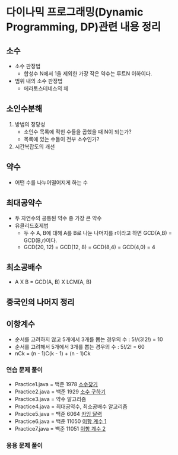 # 다이나믹 프로그래밍(Dynamic Programming, DP)관련 내용 정리

## 소수
- 소수 판정법
  - 합성수 N에서 1을 제외한 가장 작은 약수는 루트N 이하이다.
- 범위 내의 소수 판정법
  - 에라토스테네스의 체
## 소인수분해
1. 방법의 정당성
   - 소인수 목록에 적힌 수들을 곱했을 때 N이 되는가?
   - 목록에 있는 수들이 전부 소수인가?
2. 시간복잡도의 개선


## 약수
- 어떤 수를 나누어떨어지게 하는 수

## 최대공약수
- 두 자연수의 공통된 약수 중 가장 큰 약수
- 유클리드호제법
  - 두 수 A, B에 대해 A를 B로 나눈 나머지를 r이라고 하면 GCD(A,B) = GCD(B,r)이다.
  - GCD(20, 12) = GCD(12, 8) = GCD(8,4) = GCD(4,0) = 4

## 최소공배수
- A X B = GCD(A, B) X LCM(A, B)

## 중국인의 나머지 정리

## 이항계수
- 순서를 고려하지 않고 5개에서 3개를 뽑는 경우의 수 : 5!/(3!2!) = 10
- 순서를 고려해서 5개에서 3개를 뽑는 경우의 수 : 5!/2! = 60
- nCk = (n - 1)C(k - 1) + (n - 1)Ck 
### 연습 문제 풀이
- Practice1.java = 백준 1978 <a href = "https://www.acmicpc.net/problem/1978">소수찾기</a>
- Practice2.java = 백준 1929 <a href = "https://www.acmicpc.net/problem/1929">소수 구하기</a>
- Practice3.java = 약수 알고리즘
- Practice4.java = 최대공약수, 최소공배수 알고리즘
- Practice5.java = 백준 6064 <a href = "https://www.acmicpc.net/problem/6064">카잉 달력</a>
- Practice6.java = 백준 11050 <a href = "https://www.acmicpc.net/problem/11050">이항 계수 1</a>
- Practice7.java = 백준 11051 <a href = "https://www.acmicpc.net/problem/11051">이항 계수 2</a>
### 응용 문제 풀이

